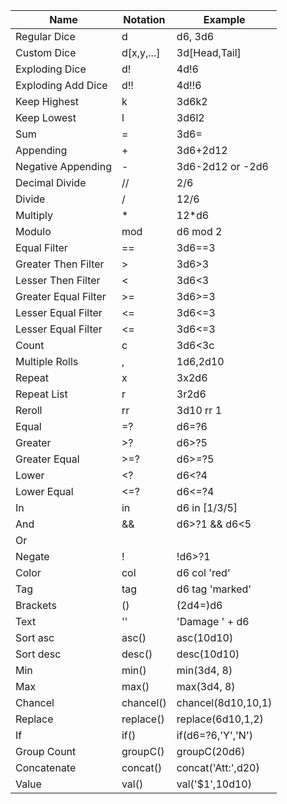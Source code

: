 | Name                 | Notation   | Example            |
|----------------------|------------|--------------------|
| Regular Dice         | d          | d6, 3d6            |
| Custom Dice          | d[x,y,...] | 3d[Head,Tail]      |
| Exploding Dice       | d!         | 4d!6               |
| Exploding Add Dice   | d!!        | 4d!!6              |
| Keep Highest         | k          | 3d6k2              |
| Keep Lowest          | l          | 3d6l2              |
| Sum                  | =          | 3d6=               |
| Appending            | +          | 3d6+2d12           |
| Negative Appending   | -          | 3d6-2d12 or -2d6   |
| Decimal Divide       | //         | 2/6                |
| Divide               | /          | 12/6               |
| Multiply             | *          | 12*d6              |
| Modulo               | mod        | d6 mod 2           |
| Equal Filter         | ==         | 3d6==3             |
| Greater Then Filter  | >          | 3d6>3              |
| Lesser Then Filter   | <          | 3d6<3              |
| Greater Equal Filter | >=         | 3d6>=3             |
| Lesser Equal Filter  | <=         | 3d6<=3             |
| Lesser Equal Filter  | <=         | 3d6<=3             |
| Count                | c          | 3d6<3c             |
| Multiple Rolls       | ,          | 1d6,2d10           |
| Repeat               | x          | 3x2d6              |
| Repeat List          | r          | 3r2d6              |
| Reroll               | rr         | 3d10 rr 1          |
| Equal                | =?         | d6=?6              |
| Greater              | >?         | d6>?5              |
| Greater Equal        | >=?        | d6>=?5             |
| Lower                | <?         | d6<?4              |
| Lower Equal          | <=?        | d6<=?4             |
| In                   | in         | d6 in [1/3/5]      |
| And                  | &&         | d6>?1 && d6<5      |
| Or                   | ||         | d6>?1 || d6<5      |
| Negate               | !          | !d6>?1             |
| Color                | col        | d6 col 'red'       |
| Tag                  | tag        | d6 tag 'marked'    |
| Brackets             | ()         | (2d4=)d6           |
| Text                 | ''         | 'Damage ' + d6     |
| Sort asc             | asc()      | asc(10d10)         |
| Sort desc            | desc()     | desc(10d10)        |
| Min                  | min()      | min(3d4, 8)        |
| Max                  | max()      | max(3d4, 8)        |
| Chancel              | chancel()  | chancel(8d10,10,1) |
| Replace              | replace()  | replace(6d10,1,2)  |
| If                   | if()       | if(d6=?6,'Y','N')  |
| Group Count          | groupC()   | groupC(20d6)       |
| Concatenate          | concat()   | concat('Att:',d20) |
| Value                | val()      | val('$1',10d10)    |

